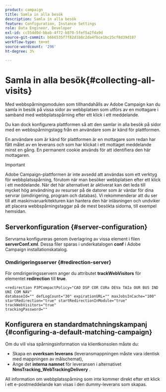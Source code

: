 ```yaml
---
product: campaign
title: Samla in alla besök
description: Samla in alla besök
feature: Configuration, Instance Settings
role: Data Engineer, Developer
exl-id: cc554d0d-bbab-4f72-b870-5fef5a2fda9d
source-git-commit: b666535f7f82d1b8c2da4fbce1bc25cf8d39d187
workflow-type: tm+mt
source-wordcount: '296'
ht-degree: 3%

---
```


# Samla in alla besök{#collecting-all-visits}

Med webbspårningsmodulen som tillhandahålls av Adobe Campaign kan du samla in besök på vissa sidor av webbplatsen som utförs av en mottagare i samband med webbplatsspårning efter ett klick i ett meddelande.

Du kan dock konfigurera plattformen så att den samlar in alla besök på sidor med en webbspårningstagg från en användare som är känd för plattformen.

En användare som är känd för plattformen är en mottagare som redan har fått målet av en leverans och som har klickat i ett mottaget meddelande minst en gång. En permanent cookie används för att identifiera den här mottagaren.

>[!IMPORTANT]
>
>Adobe Campaign-plattformen är inte avsedd att användas som ett verktyg för webbplatsspårning, förutom när man besöker webbplatsen efter ett klick i ett meddelande. När det här alternativet är aktiverat kan det leda till mycket hög användning av resurser på de datorer som är värdar för dina servrar (omdirigering, program och databas). Vi rekommenderar att du ser till att maskinvaruarkitekturen kan hantera den här inläsningen och undviker att placera webbspårningstaggar på de mest besökta sidorna, till exempel hemsidan.

## Serverkonfiguration {#server-configuration}

Servrarna konfigureras genom överlagring av vissa element i filen **serverConf.xml**. Dessa filer sparas i underkatalogen **conf** i Adobe Campaign installationskatalog.

### Omdirigeringsserver {#redirection-server}

För omdirigeringsservern anger du attributet **trackWebVisitors** för elementet **redirection** till **true**.

```
<redirection P3PCompactPolicy="CAO DSP COR CURa DEVa TAIa OUR BUS IND UNI COM NAV"
databaseId="" defLogCount="30" expirationURL="" maxJobsInCache="100"
startRedirection="true" startRedirectionInModule="true" trackWebVisitors="true"
trackingPassword=""
```

## Konfigurera en standardmatchningskampanj {#configuring-a-default-matching-campaign}

Om du vill visa spårningsinformation via klientkonsolen måste du:

* Skapa en **overksam leverans** (leveransmappningen måste vara identisk med mappningen av målschemat),
* Ange det **interna namnet** för leveransen i alternativet **NmsTracking_WebTrackingDelivery** .

All information om webbplatsspårning som inte kommer direkt efter ett klick i ett e-postmeddelande kan visas i den dummy-leverans som skapas.
